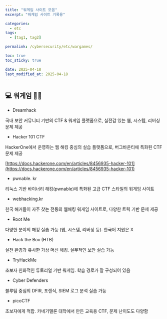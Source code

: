 ```yaml
---
title: "워게임 사이트 모음"
excerpt: "워게임 사이트 기록용"

categories:
  - etc
tags:
  - [tag1, tag2]

permalink: /cybersecurity/etc/wargames/

toc: true
toc_sticky: true

date: 2025-04-18
last_modified_at: 2025-04-18
---
```


## 💻 워게임 🏴‍☠️

- Dreamhack

국내 보안 커뮤니티 기반의 CTF & 워게임 플랫폼으로, 실전감 있는 웹, 시스템, 리버싱 문제 제공

- Hacker 101 CTF

HackerOne에서 운영하는 웹 해킹 중심의 실습 플랫폼으로, 버그바운티에 특화된 CTF 문제 제공

[https://docs.hackerone.com/en/articles/8456935-hacker-101](https://docs.hackerone.com/en/articles/8456935-hacker-101)

- pwnable. kr

리눅스 기반 바이너리 해킹(pwnable)에 특화된 고급 CTF 스타일의 워게임 사이트

- webhacking.kr
   
한국 해커들이 자주 찾는 전통의 웹해킹 워게임 사이트로, 다양한 트릭 기반 문제 제공

- Root Me
   
다양한 분야의 해킹 실습 가능 (웹, 시스템, 리버싱 등). 한국어 지원은 X

- Hack the Box (HTB)
    
실전 환경과 유사한 가상 머신 해킹. 실무적인 보안 실습 가능

- TryHackMe

초보자 친화적인 튜토리얼 기반 워게임. 학습 경로가 잘 구성되어 있음

- Cyber Defenders

블루팀 중심의 DFIR, 포렌식, SIEM 로그 분석 실습 가능

- picoCTF

초보자에게 적합. 카네기멜론 대학에서 만든 교육용 CTF, 문제 난이도도 다양함
